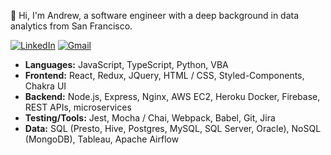 👋 Hi, I'm Andrew, a software engineer with a deep background in data analytics from San Francisco.

[![LinkedIn](https://img.shields.io/badge/andrewxlam%20-%230077B5.svg?&style=flat-square&logo=linkedin&logoColor=white&link=https://www.linkedin.com/in/andrewxlam/)](https://www.linkedin.com/in/andrewxlam/)
[![Gmail](https://img.shields.io/badge/alam1324@gmail.com%20-%23D14836.svg?&style=flat-square&logo=gmail&logoColor=white&link=mailto:alam1324@gmail.com)](mailto:alam1324@gmail.com)

- <b>Languages:</b> JavaScript, TypeScript, Python, VBA
- <b>Frontend:</b> React, Redux, JQuery, HTML / CSS, Styled-Components, Chakra UI
- <b>Backend:</b> Node.js, Express, Nginx, AWS EC2, Heroku Docker, Firebase, REST APIs, microservices
- <b>Testing/Tools:</b> Jest, Mocha / Chai, Webpack, Babel, Git, Jira
- <b>Data:</b> SQL (Presto, Hive, Postgres, MySQL, SQL Server, Oracle), NoSQL (MongoDB), Tableau, Apache Airflow
